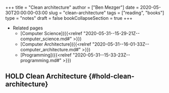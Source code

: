 +++
title = "Clean architecture"
author = ["Ben Mezger"]
date = 2020-05-30T20:00:00-03:00
slug = "clean-architecture"
tags = ["reading", "books"]
type = "notes"
draft = false
bookCollapseSection = true
+++

-   Related pages
    -   [Computer Science]({{<relref "2020-05-31--15-29-21Z--computer_science.md#" >}})
    -   [Computer Architecture]({{<relref "2020-05-31--16-01-33Z--computer_architecture.md#" >}})
    -   [Programming]({{<relref "2020-05-31--15-33-23Z--programming.md#" >}})


## HOLD Clean Architecture {#hold-clean-architecture}